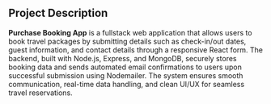 ## Project Description

**Purchase Booking App** is a fullstack web application that allows users to book travel packages by submitting details such as check-in/out dates, guest information, and contact details through a responsive React form. The backend, built with Node.js, Express, and MongoDB, securely stores booking data and sends automated email confirmations to users upon successful submission using Nodemailer. The system ensures smooth communication, real-time data handling, and clean UI/UX for seamless travel reservations.


